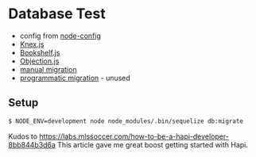 # Database Test

* config from [node-config](https://github.com/lorenwest/node-config)
* [Knex.js](http://knexjs.org)
* [Bookshelf.js](http://bookshelfjs.org/)
* [Objection.js](http://vincit.github.io/objection.js/)
* [manual migration](http://docs.sequelizejs.com/manual/tutorial/migrations.html)
* [programmatic migration](https://github.com/sequelize/umzug) - unused


## Setup

```bash
$ NODE_ENV=development node node_modules/.bin/sequelize db:migrate
```

Kudos to https://labs.mlssoccer.com/how-to-be-a-hapi-developer-8bb844b3d6a This article gave me great boost getting 
started with Hapi.

